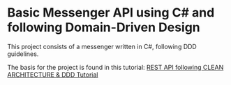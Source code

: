 # Basic Messenger API using C# and following Domain-Driven Design

This project consists of a messenger written in C#, following DDD guidelines.

The basis for the project is found in this tutorial: [REST API following CLEAN ARCHITECTURE & DDD Tutorial](https://www.youtube.com/playlist?list=PLzYkqgWkHPKBcDIP5gzLfASkQyTdy0t4k)